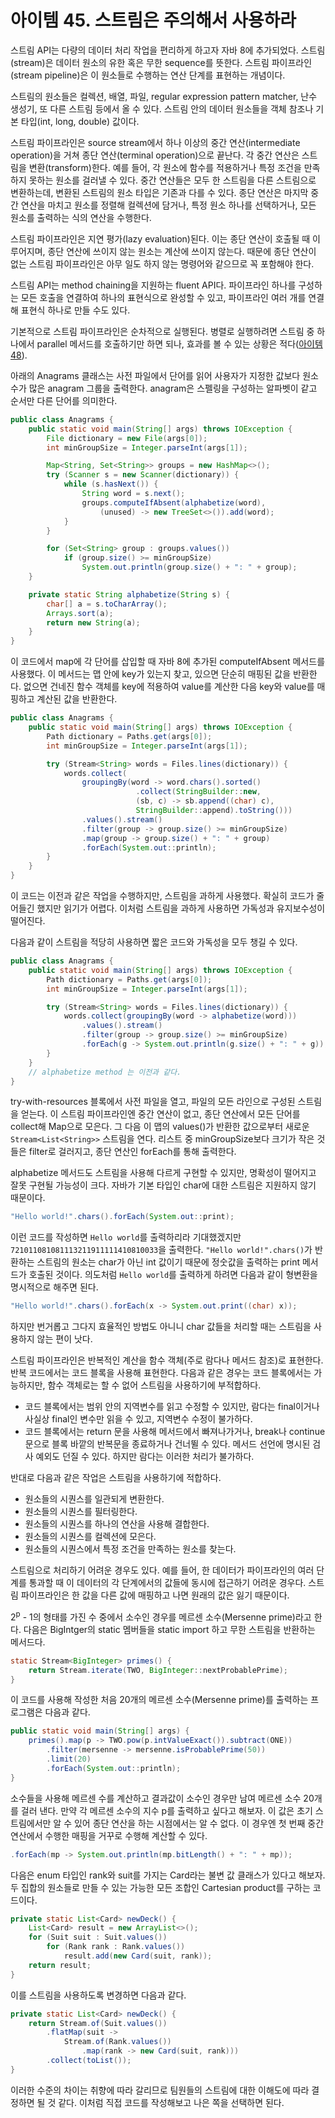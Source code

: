 # 아이템 45. 스트림은 주의해서 사용하라
스트림 API는 다량의 데이터 처리 작업을 편리하게 하고자 자바 8에 추가되었다.
스트림(stream)은 데이터 원소의 유한 혹은 무한 sequence를 뜻한다.
스트림 파이프라인(stream pipeline)은 이 원소들로 수행하는 연산 단계를 표현하는 개념이다.

스트림의 원소들은 컬렉션, 배열, 파일, regular expression pattern matcher, 난수 생성기, 또 다른 스트림 등에서 올 수 있다.
스트림 안의 데이터 원소들을 객체 참조나 기본 타입(int, long, double) 값이다.

스트림 파이프라인은 source stream에서 하나 이상의 중간 연산(intermediate operation)을 거쳐 종단 연산(terminal operation)으로 끝난다.
각 중간 연산은 스트림을 변환(transform)한다. 
예를 들어, 각 원소에 함수를 적용하거나 특정 조건을 만족하지 못하는 원소를 걸러낼 수 있다.
중간 연산들은 모두 한 스트림을 다른 스트림으로 변환하는데, 변환된 스트림의 원소 타입은 기존과 다를 수 있다.
종단 연산은 마지막 중간 연산을 마치고 원소를 정렬해 컬렉션에 담거나, 특정 원소 하나를 선택하거나, 모든 원소를 출력하는 식의 연산을 수행한다.

스트림 파이프라인은 지연 평가(lazy evaluation)된다.
이는 종단 연산이 호출될 때 이루어지며, 종단 연산에 쓰이지 않는 원소는 계산에 쓰이지 않는다.
때문에 종단 연산이 없는 스트림 파이프라인은 아무 일도 하지 않는 명령어와 같으므로 꼭 포함해야 한다.

스트림 API는 method chaining을 지원하는 fluent API다.
파이프라인 하나를 구성하는 모든 호출을 연결하여 하나의 표현식으로 완성할 수 있고, 파이프라인 여러 개를 연결해 표현식 하나로 만들 수도 있다.

기본적으로 스트림 파이프라인은 순차적으로 실행된다.
병렬로 실행하려면 스트림 중 하나에서 parallel 메서드를 호출하기만 하면 되나, 효과를 볼 수 있는 상황은 적다([아이템 48](item48.md)).

아래의 Anagrams 클래스는 사전 파일에서 단어를 읽어 사용자가 지정한 값보다 원소 수가 많은 anagram 그룹을 출력한다.
anagram은 스펠링을 구성하는 알파벳이 같고 순서만 다른 단어를 의미한다.
```java
public class Anagrams {
    public static void main(String[] args) throws IOException {
        File dictionary = new File(args[0]);
        int minGroupSize = Integer.parseInt(args[1]);

        Map<String, Set<String>> groups = new HashMap<>();
        try (Scanner s = new Scanner(dictionary)) {
            while (s.hasNext()) {
                String word = s.next();
                groups.computeIfAbsent(alphabetize(word),
                    (unused) -> new TreeSet<>()).add(word);
            }
        }

        for (Set<String> group : groups.values())
            if (group.size() >= minGroupSize)
                System.out.println(group.size() + ": " + group);
    }

    private static String alphabetize(String s) {
        char[] a = s.toCharArray();
        Arrays.sort(a);
        return new String(a);
    }
}

```
이 코드에서 map에 각 단어를 삽입할 때 자바 8에 추가된 computeIfAbsent 메서드를 사용했다.
이 메서드는 맵 안에 key가 있는지 찾고, 있으면 단순히 매핑된 값을 반환한다.
없으면 건네진 함수 객체를 key에 적용하여 value를 계산한 다음 key와 value를 매핑하고 계산된 값을 반환한다.

```java
public class Anagrams {
    public static void main(String[] args) throws IOException {
        Path dictionary = Paths.get(args[0]);
        int minGroupSize = Integer.parseInt(args[1]);

        try (Stream<String> words = Files.lines(dictionary)) {
            words.collect(
                groupingBy(word -> word.chars().sorted()
                            .collect(StringBuilder::new,
                            (sb, c) -> sb.append((char) c),
                            StringBuilder::append).toString()))
                .values().stream()
                .filter(group -> group.size() >= minGroupSize)
                .map(group -> group.size() + ": " + group)
                .forEach(System.out::println);
        }
    }
}
```
이 코드는 이전과 같은 작업을 수행하지만, 스트림을 과하게 사용했다.
확실히 코드가 줄어들긴 했지만 읽기가 어렵다.
이처럼 스트림을 과하게 사용하면 가독성과 유지보수성이 떨어진다.

다음과 같이 스트림을 적당히 사용하면 짧은 코드와 가독성을 모두 챙길 수 있다.
```java
public class Anagrams {
    public static void main(String[] args) throws IOException {
        Path dictionary = Paths.get(args[0]);
        int minGroupSize = Integer.parseInt(args[1]);

        try (Stream<String> words = Files.lines(dictionary)) {
            words.collect(groupingBy(word -> alphabetize(word)))
                .values().stream()
                .filter(group -> group.size() >= minGroupSize)
                .forEach(g -> System.out.println(g.size() + ": " + g));
        }
    }
    // alphabetize method 는 이전과 같다.
}
```
try-with-resources 블록에서 사전 파일을 열고, 파일의 모든 라인으로 구성된 스트림을 얻는다.
이 스트림 파이프라인엔 중간 연산이 없고, 종단 연산에서 모든 단어를 collect해 Map으로 모은다.
그 다음 이 맵의 values()가 반환한 값으로부터 새로운 `Stream<List<String>>` 스트림을 연다.
리스트 중 minGroupSize보다 크기가 작은 것들은 filter로 걸러지고, 종단 연산인 forEach를 통해 출력한다.

alphabetize 메서드도 스트림을 사용해 다르게 구현할 수 있지만, 명확성이 떨어지고 잘못 구현될 가능성이 크다.
자바가 기본 타입인 char에 대한 스트림은 지원하지 않기 때문이다.
```java
"Hello world!".chars().forEach(System.out::print);
```
이런 코드를 작성하면 `Hello world`를 출력하리라 기대했겠지만 `721011081081113211911111410810033`을 출력한다.
`"Hello world!".chars()`가 반환하는 스트림의 원소는 char가 아닌 int 값이기 때문에 정숫값을 출력하는 print 메서드가 호출된 것이다.
의도처럼 `Hello world`를 출력하게 하려면 다음과 같이 형변환을 명시적으로 해주면 된다.
```java
"Hello world!".chars().forEach(x -> System.out.print((char) x));
```
하지만 번거롭고 그다지 효율적인 방법도 아니니 char 값들을 처리할 때는 스트림을 사용하지 않는 편이 낫다.

스트림 파이프라인은 반복적인 계산을 함수 객체(주로 람다나 메서드 참조)로 표현한다.
반복 코드에서는 코드 블록을 사용해 표현한다.
다음과 같은 경우는 코드 블록에서는 가능하지만, 함수 객체로는 할 수 없어 스트림을 사용하기에 부적합하다.
- 코드 블록에서는 범위 안의 지역변수를 읽고 수정할 수 있지만, 람다는 final이거나 사실상 final인 변수만 읽을 수 있고, 지역변수 수정이 불가하다.
- 코드 블록에서는 return 문을 사용해 메서드에서 빠져나가거나, break나 continue 문으로 블록 바깥의 반복문을 종료하거나 건너뛸 수 있다. 메서드 선언에 명시된 검사 예외도 던질 수 있다. 하지만 람다는 이러한 처리가 불가하다.

반대로 다음과 같은 작업은 스트림을 사용하기에 적합하다.
- 원소들의 시퀀스를 일관되게 변환한다.
- 원소들의 시퀀스를 필터링한다.
- 원소들의 시퀀스를 하나의 연산을 사용해 결합한다.
- 원소들의 시퀀스를 컬렉션에 모은다.
- 원소들의 시퀀스에서 특정 조건을 만족하는 원소를 찾는다.

스트림으로 처리하기 어려운 경우도 있다.
예를 들어, 한 데이터가 파이프라인의 여러 단계를 통과할 때 이 데이터의 각 단계에서의 값들에 동시에 접근하기 어려운 경우다.
스트림 파이프라인은 한 값을 다른 값에 매핑하고 나면 원래의 값은 잃기 때문이다.

<p>2<sup>p</sup> - 1의 형태를 가진 수 중에서 소수인 경우를 메르센 소수(Mersenne prime)라고 한다.
다음은 BigIntger의 static 멤버들을 static import 하고 무한 스트림을 반환하는 메서드다.</p>

```java
static Stream<BigInteger> primes() {
    return Stream.iterate(TWO, BigInteger::nextProbablePrime);
}
```
이 코드를 사용해 작성한 처음 20개의 메르센 소수(Mersenne prime)를 출력하는 프로그램은 다음과 같다.
```java
public static void main(String[] args) {
    primes().map(p -> TWO.pow(p.intValueExact()).subtract(ONE))
        .filter(mersenne -> mersenne.isProbablePrime(50))
        .limit(20)
        .forEach(System.out::println);
}
```
소수들을 사용해 메르센 수를 계산하고 결과값이 소수인 경우만 남여 메르센 소수 20개를 걸러 낸다.
만약 각 메르센 소수의 지수 p를 출력하고 싶다고 해보자.
이 값은 초기 스트림에서만 알 수 있어 종단 연산을 하는 시점에서는 알 수 없다.
이 경우엔 첫 번째 중간 연산에서 수행한 매핑을 거꾸로 수행해 계산할 수 있다.
```java
.forEach(mp -> System.out.println(mp.bitLength() + ": " + mp));
```

다음은 enum 타입인 rank와 suit를 가지는 Card라는 불변 값 클래스가 있다고 해보자.
두 집합의 원소들로 만들 수 있는 가능한 모든 조합인 Cartesian product를 구하는 코드이다.
```java
private static List<Card> newDeck() {
    List<Card> result = new ArrayList<>();
    for (Suit suit : Suit.values())
        for (Rank rank : Rank.values())
            result.add(new Card(suit, rank));
    return result;
}
```
이를 스트림을 사용하도록 변경하면 다음과 같다.
```java
private static List<Card> newDeck() {
    return Stream.of(Suit.values())
        .flatMap(suit ->
            Stream.of(Rank.values())
                .map(rank -> new Card(suit, rank)))
        .collect(toList());
}
```
이러한 수준의 차이는 취향에 따라 갈리므로 팀원들의 스트림에 대한 이해도에 따라 결정하면 될 것 같다.
이처럼 직접 코드를 작성해보고 나은 쪽을 선택하면 된다.
